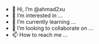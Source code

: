 - 👋 Hi, I’m @ahmad2xu
- 👀 I’m interested in ...
- 🌱 I’m currently learning ...
- 💞️ I’m looking to collaborate on ...
- 📫 How to reach me ...

<!---
ahmad2xu/ahmad2xu is a ✨ special ✨ repository because its `README.md` (this file) appears on your GitHub profile.
You can click the Preview link to take a look at your changes.
--->
